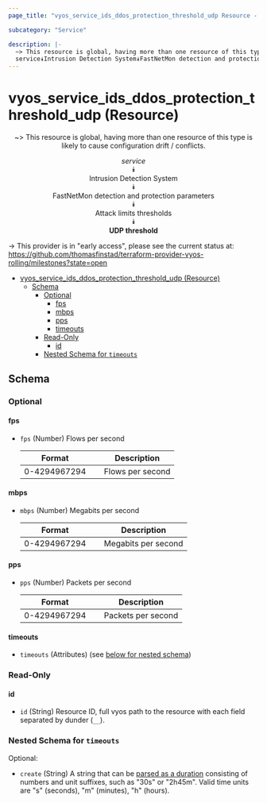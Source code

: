 ```yaml
---
page_title: "vyos_service_ids_ddos_protection_threshold_udp Resource - vyos"

subcategory: "Service"

description: |-
  ~> This resource is global, having more than one resource of this type is likely to cause configuration drift / conflicts.
  service⯯Intrusion Detection System⯯FastNetMon detection and protection parameters⯯Attack limits thresholds⯯UDP threshold
---
```


# vyos_service_ids_ddos_protection_threshold_udp (Resource)
<center>

~> This resource is global, having more than one resource of this type is likely to cause configuration drift / conflicts.

*service*  
⯯  
Intrusion Detection System  
⯯  
FastNetMon detection and protection parameters  
⯯  
Attack limits thresholds  
⯯  
**UDP threshold**


</center>

-> This provider is in "early access", please see the current status at: https://github.com/thomasfinstad/terraform-provider-vyos-rolling/milestones?state=open

<!--TOC-->

- [vyos_service_ids_ddos_protection_threshold_udp (Resource)](#vyos_service_ids_ddos_protection_threshold_udp-resource)
  - [Schema](#schema)
    - [Optional](#optional)
      - [fps](#fps)
      - [mbps](#mbps)
      - [pps](#pps)
      - [timeouts](#timeouts)
    - [Read-Only](#read-only)
      - [id](#id)
    - [Nested Schema for `timeouts`](#nested-schema-for-timeouts)

<!--TOC-->

<!-- schema generated by tfplugindocs -->
## Schema

### Optional

#### fps
- `fps` (Number) Flows per second

    |  Format        &emsp;|  Description       |
    |----------------|--------------------|
    |  0-4294967294  &emsp;|  Flows per second  |
#### mbps
- `mbps` (Number) Megabits per second

    |  Format        &emsp;|  Description          |
    |----------------|-----------------------|
    |  0-4294967294  &emsp;|  Megabits per second  |
#### pps
- `pps` (Number) Packets per second

    |  Format        &emsp;|  Description         |
    |----------------|----------------------|
    |  0-4294967294  &emsp;|  Packets per second  |
#### timeouts
- `timeouts` (Attributes) (see [below for nested schema](#nestedatt--timeouts))

### Read-Only

#### id
- `id` (String) Resource ID, full vyos path to the resource with each field separated by dunder (`__`).

<a id="nestedatt--timeouts"></a>
### Nested Schema for `timeouts`

Optional:

- `create` (String) A string that can be [parsed as a duration](https://pkg.go.dev/time#ParseDuration) consisting of numbers and unit suffixes, such as &#34;30s&#34; or &#34;2h45m&#34;. Valid time units are &#34;s&#34; (seconds), &#34;m&#34; (minutes), &#34;h&#34; (hours).
